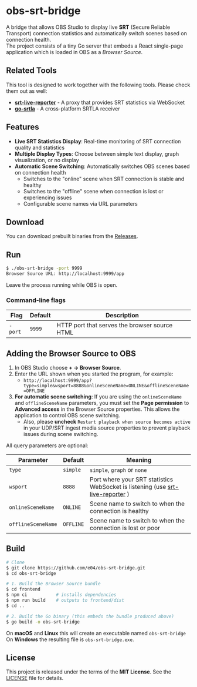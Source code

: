 # obs-srt-bridge

A bridge that allows OBS Studio to display live **SRT** (Secure Reliable Transport) connection statistics and automatically switch scenes based on connection health.  
The project consists of a tiny Go server that embeds a React single-page application which is loaded in OBS as a _Browser Source_.

## Related Tools

This tool is designed to work together with the following tools. Please check them out as well:

- **[srt-live-reporter](https://github.com/e04/srt-live-reporter)** - A proxy that provides SRT statistics via WebSocket
- **[go-srtla](https://github.com/e04/go-srtla)** - A cross-platform SRTLA receiver

## Features

- **Live SRT Statistics Display**: Real-time monitoring of SRT connection quality and statistics
- **Multiple Display Types**: Choose between simple text display, graph visualization, or no display
- **Automatic Scene Switching**: Automatically switches OBS scenes based on connection health
  - Switches to the "online" scene when SRT connection is stable and healthy
  - Switches to the "offline" scene when connection is lost or experiencing issues
  - Configurable scene names via URL parameters

## Download

You can download prebuilt binaries from the [Releases](https://github.com/e04/obs-srt-bridge/releases/).

## Run

```bash
$ ./obs-srt-bridge -port 9999
Browser Source URL: http://localhost:9999/app
```

Leave the process running while OBS is open.

### Command-line flags

| Flag    | Default | Description                                   |
| ------- | ------- | --------------------------------------------- |
| `-port` | `9999`  | HTTP port that serves the browser source HTML |

## Adding the Browser Source to OBS

1. In OBS Studio choose **+ → Browser Source**.
2. Enter the URL shown when you started the program, for example:
   - `http://localhost:9999/app?type=simple&wsport=8888&onlineSceneName=ONLINE&offlineSceneName=OFFLINE`
3. **For automatic scene switching**: If you are using the `onlineSceneName` and `offlineSceneName` parameters, you must set the **Page permission** to **Advanced access** in the Browser Source properties. This allows the application to control OBS scene switching.
   - Also, please **uncheck** `Restart playback when source becomes active` in your UDP/SRT ingest media source properties to prevent playback issues during scene switching.

All query parameters are optional:

| Parameter          | Default   | Meaning                                                                                                                    |
| ------------------ | --------- | -------------------------------------------------------------------------------------------------------------------------- |
| `type`             | `simple`  | `simple`, `graph` or `none`                                                                                                |
| `wsport`           | `8888`    | Port where your SRT statistics WebSocket is listening (use [srt-live-reporter](https://github.com/e04/srt-live-reporter) ) |
| `onlineSceneName`  | `ONLINE`  | Scene name to switch to when the connection is healthy                                                                     |
| `offlineSceneName` | `OFFLINE` | Scene name to switch to when the connection is lost or poor                                                                |

## Build

```bash
# Clone
$ git clone https://github.com/e04/obs-srt-bridge.git
$ cd obs-srt-bridge

# 1. Build the Browser Source bundle
$ cd frontend
$ npm ci           # installs dependencies
$ npm run build    # outputs to frontend/dist
$ cd ..

# 2. Build the Go binary (this embeds the bundle produced above)
$ go build -o obs-srt-bridge
```

On **macOS** and **Linux** this will create an executable named `obs-srt-bridge`  
On **Windows** the resulting file is `obs-srt-bridge.exe`.

## License

This project is released under the terms of the **MIT License**. See the [LICENSE](LICENSE) file for details.
